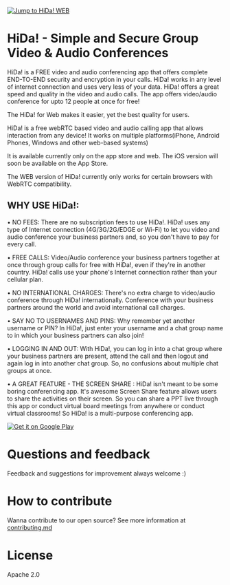 <a href='http://siddevelop.github.io/hida-javascript-web/samples/webrtc/#join'><img alt='Jump to HiDa! WEB' src='https://n6-img-fp.akamaized.net/free-icon/internet-world_318-30029.jpg?size=338c&ext=jpg'/></a>





# HiDa! - Simple and Secure Group Video & Audio Conferences

HiDa! is a FREE video and audio conferencing app that offers complete END-TO-END security and encryption in your calls. HiDa! works in any level of internet connection and uses very less of your data. HiDa! offers a great speed and quality in the video and audio calls.
The app offers video/audio conference for upto 12 people at once for free!

The HiDa! for Web makes it easier, yet the best quality for users.

HiDa! is a free webRTC based video and audio calling app that allows interaction from any device! It works on multiple platforms(iPhone, Android Phones, Windows and other web-based systems)

It is available currently only on the app store and web. The iOS version will soon be available on the App Store.

The WEB version of HiDa! currently only works for certain browsers with WebRTC compatibility.


## WHY USE HiDa!:
• NO FEES: There are no subscription fees to use HiDa!. HiDa! uses any type of Internet connection (4G/3G/2G/EDGE or Wi-Fi) to let you video and audio conference your business partners and, so you don't have to pay for every call.

• FREE CALLS: Video/Audio conference your business partners together at once through group calls for free with HiDa!, even if they're in another country. HiDa! calls use your phone's Internet connection rather than your cellular plan.

• NO INTERNATIONAL CHARGES: There's no extra charge to video/audio conference through HiDa! internationally. Conference with your business partners around the world and avoid international call charges.

• SAY NO TO USERNAMES AND PINS: Why remember yet another username or PIN? In HiDa!, just enter your username and a chat group name to in which your business partners can also join!

• LOGGING IN AND OUT: With HiDa!, you can log in into a chat group where your business partners are present, attend the call and then logout and again log in into another chat group. So, no confusions about multiple chat groups at once.

•	A GREAT FEATURE - THE SCREEN SHARE : HiDa! isn't meant to be some boring conferencing app. It's awesome Screen Share feature allows users to share the activities on their screen. So you can share a PPT live through this app or conduct virtual board meetings from anywhere or conduct virtual classrooms! So HiDa! is a multi-purpose conferencing app.

<a href='https://play.google.com/store/apps/details?id=com.cs.bugdroid.hida&pcampaignid=MKT-Other-global-all-co-prtnr-py-PartBadge-Mar2515-1'><img alt='Get it on Google Play' src='https://play.google.com/intl/en_us/badges/images/generic/en_badge_web_generic.png'/></a>




# Questions and feedback

Feedback and suggestions for improvement always welcome :)

# How to contribute
Wanna contribute to our open source? See more information at [contributing.md](https://github.com/SidDevelop/hida-javascript-web/blob/gh-pages/.github/CONTRIBUTING.md)

# License
Apache 2.0
